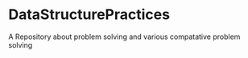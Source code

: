 # DataStructurePractices

A Repository about problem solving and various compatative problem solving
